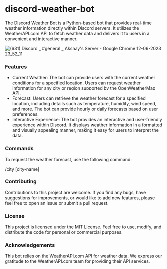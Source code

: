 # discord-weather-bot
The Discord Weather Bot is a Python-based bot that provides real-time weather information directly within Discord servers. It utilizes the WeatherAPI.com API to fetch weather data and delivers it to users in a convenient and interactive manner.

![(631) Discord _ #general _ Akshay's Server - Google Chrome 12-06-2023 23_52_11](https://github.com/akshay56789/discord-weather-bot/assets/130206125/fdabdc17-17ee-497b-ae00-a9d2830a567b)

<h3>Features</h3>
<ul>
  <li>Current Weather: The bot can provide users with the current weather conditions for a specified location. Users can request weather information for any city or region supported by the OpenWeatherMap API.</li>
  <li>Forecast: Users can retrieve the weather forecast for a specified location, including details such as temperature, humidity, wind speed, and more. The bot can provide hourly or daily forecasts based on user preferences.</li>
  <li>Interactive Experience: The bot provides an interactive and user-friendly experience within Discord. It displays weather information in a formatted and visually appealing manner, making it easy for users to interpret the data.</li>
</ul>

<h3>Commands</h3>
To request the weather forecast, use the following command:

/city [city-name]

<h3>Contributing</h3>
Contributions to this project are welcome. If you find any bugs, have suggestions for improvements, or would like to add new features, please feel free to open an issue or submit a pull request.

<h3>License</h3>
This project is licensed under the MIT License. Feel free to use, modify, and distribute the code for personal or commercial purposes.

<h3>Acknowledgements</h3>
This bot relies on the WeatherAPI.com API for weather data. We express our gratitude to the WeatherAPI.com team for providing their API services.
